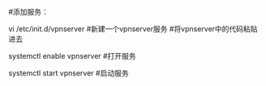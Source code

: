 #添加服务：

vi /etc/init.d/vpnserver
#新建一个vpnserver服务
#将vpnserver中的代码粘贴进去

systemctl enable vpnserver
#打开服务

systemctl start vpnserver
#启动服务
